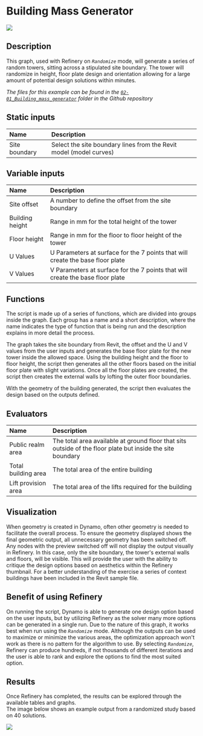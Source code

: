 # Building  Mass Generator

![](https://github.com/martinstacey/RefineryPrimer/tree/f565c2e5d3b423678fe7a90e35b5b52984bbd6fd/.gitbook/assets/workflow11.gif)

## Description

This graph, used with Refinery on _`Randomize`_ mode, will generate a series of random towers, sitting across a stipulated site boundary. The tower will randomize in height, floor plate design and orientation allowing for a large amount of potential design solutions within minutes.

_The files for this example can be found in the_ [_`02-01_Building_mass_generator`_](https://github.com/martinstacey/RefineryPrimer/tree/ContentBranch/04-sample-workflows/04-00_sample_files/04-00-02_architecture/02-01_Building-mass-generator) _folder in the Github repository_

## Static inputs

| Name | Description |
| :--- | :--- |
| Site boundary | Select the site boundary lines from the Revit model \(model curves\) |

## Variable inputs

| Name | Description |
| :--- | :--- |
| Site offset | A number to define the offset from the site boundary |
| Building height | Range in mm for the total height of the tower |
| Floor height | Range in mm for the floor to floor height of the tower |
| U Values | U Parameters at surface for the 7 points that will create the base floor plate |
| V Values | V Parameters at surface for the 7 points that will create the base floor plate |

## Functions

The script is made up of a series of functions, which are divided into groups inside the graph. Each group has a name and a short description, where the name indicates the type of function that is being run and the description explains in more detail the process.

The graph takes the site boundary from Revit, the offset and the U and V values from the user inputs and generates the base floor plate for the new tower inside the allowed space. Using the building height and the floor to floor height, the script then generates all the other floors based on the initial floor plate with slight variations. Once all the floor plates are created, the script then creates the external walls by lofting the outer floor boundaries.

With the geometry of the building generated, the script then evaluates the design based on the outputs defined.

## Evaluators

| Name | Description |
| :--- | :--- |
| Public realm area | The total area available at ground floor that sits outside of the floor plate but inside the site boundary |
| Total building area | The total area of the entire building |
| Lift provision area | The total area of the lifts required for the building |

## Visualization

When geometry is created in Dynamo, often other geometry is needed to facilitate the overall process. To ensure the geometry displayed shows the final geometric output, all unnecessary geometry has been switched off. Any nodes with the preview switched off will not display the output visually in Refinery. In this case, only the site boundary, the tower's external walls and floors, will be visible. This will provide the user with the ability to critique the design options based on aesthetics within the Refinery thumbnail. For a better understanding of the exercise a series of context buildings have been included in the Revit sample file.

## Benefit of using Refinery

On running the script, Dynamo is able to generate one design option based on the user inputs, but by utilizing Refinery as the solver many more options can be generated in a single run. Due to the nature of this graph, it works best when run using the _`Randomize`_ mode. Although the outputs can be used to maximize or minimize the various areas, the optimization approach won't work as there is no pattern for the algorithm to use. By selecting _`Randomize`_, Refinery can produce hundreds, if not thousands of different iterations and the user is able to rank and explore the options to find the most suited option.

## Results

Once Refinery has completed, the results can be explored through the available tables and graphs.  
The image below shows an example output from a randomized study based on 40 solutions.

![](https://github.com/martinstacey/RefineryPrimer/tree/f565c2e5d3b423678fe7a90e35b5b52984bbd6fd/.gitbook/assets/workflow12.png)

